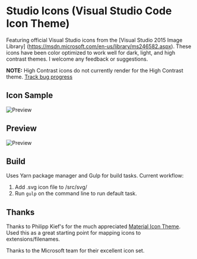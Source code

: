 # Studio Icons (Visual Studio Code Icon Theme)
Featuring official Visual Studio icons from the [Visual Studio 2015 Image Library] (https://msdn.microsoft.com/en-us/library/ms246582.aspx). These icons have been color optimized to work well for dark, light, and high contrast themes. I welcome any feedback or suggestions.

**NOTE:** High Contrast icons do not currently render for the High Contrast theme. [Track bug progress](https://github.com/Microsoft/vscode/issues/14243#event-833916052)

## Icon Sample
![Preview](https://raw.githubusercontent.com/jtlowe/vscode-icon-theme/master/images/image-comparison.png)

## Preview
![Preview](https://raw.githubusercontent.com/jtlowe/vscode-icon-theme/master/images/vscode-screenshot.png)

## Build

Uses Yarn package manager and Gulp for build tasks. Current workflow:

1. Add .svg icon file to /src/svg/
2. Run ``gulp`` on the command line to run default task.

## Thanks

Thanks to Philipp Kief's for the much appreciated [Material Icon Theme](https://github.com/PKief/vscode-extension-material-icon-theme). Used this as a great starting point for mapping icons to extensions/filenames.

Thanks to the Microsoft team for their excellent icon set. 
